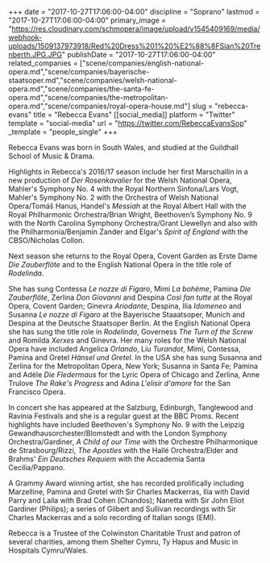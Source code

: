 +++
date = "2017-10-27T17:06:00-04:00"
discipline = "Soprano"
lastmod = "2017-10-27T17:06:00-04:00"
primary_image = "https://res.cloudinary.com/schmopera/image/upload/v1545409169/media/webhook-uploads/1509137973918/Red%20Dress%201%20%E2%88%8FSian%20Trenberth.JPG.JPG"
publishDate = "2017-10-27T17:06:00-04:00"
related_companies = ["scene/companies/english-national-opera.md","scene/companies/bayerische-staatsoper.md","scene/companies/welsh-national-opera.md","scene/companies/the-santa-fe-opera.md","scene/companies/the-metropolitan-opera.md","scene/companies/royal-opera-house.md"]
slug = "rebecca-evans"
title = "Rebecca Evans"
[[social_media]]
platform = "Twitter"
template = "social-media"
url = "https://twitter.com/RebeccaEvansSop"
_template = "people_single"
+++

Rebecca Evans was born in South Wales, and studied at the Guildhall School of Music & Drama.

Highlights in Rebecca's 2016/17 season include her first Marschallin in a new production of *Der Rosenkavalier* for the Welsh National Opera, Mahler's Symphony No. 4 with the Royal Northern Sinfona/Lars Vogt, Mahler's Symphony No. 2 with the Orchestra of Welsh National Opera/Tomáš Hanus, Handel's *Messiah* at the Royal Albert Hall with the Royal Philharmonic Orchestra/Brian Wright, Beethoven’s Symphony No. 9 with the North Carolina Symphony Orchestra/Grant Llewellyn and also with the Philharmonia/Benjamin Zander and Elgar's *Spirit of England* with the CBSO/Nicholas Collon.

Next season she returns to the Royal Opera, Covent Garden as Erste Dame *Die Zauberflöte* and to the English National Opera in the title role of *Rodelinda*.

She has sung Contessa *Le nozze di Figaro*, Mimì *La bohème*, Pamina *Die Zauberflöte*, Zerlina *Don Giovanni* and Despina *Così fan tutte* at the Royal Opera, Covent Garden; Ginevra *Ariodante*, Despina, Ilia *Idomeneo* and Susanna *Le nozze di Figaro* at the Bayerische Staaatsoper, Munich and Despina at the Deutsche Staatsoper Berlin. At the English National Opera she has sung the title role in *Rodelinda*, Governess *The Turn of the Screw* and Romilda *Xerxes* and Ginevra. Her many roles for the Welsh National Opera have included Angelica *Orlando*, Liu *Turandot*, Mimì, Contessa, Pamina and Gretel *Hänsel und Gretel*.  In the USA she has sung Susanna and Zerlina for the Metropolitan Opera, New York; Susanna in Santa Fe; Pamina and Adèle *Die Fledermaus* for the Lyric Opera of Chicago and Zerlina, Anne Trulove *The Rake's Progress* and Adina *L'elisir d'amore* for the San Francisco Opera.

In concert she has appeared at the Salzburg, Edinburgh, Tanglewood and Ravinia Festivals and she is a regular guest at the BBC Proms. Recent highlights have included Beethoven's Symphony No. 9 with the Leipzig Gewandhausorchester/Blomstedt and with the London Symphony Orchestra/Gardiner, *A Child of our Time* with the Orchestre Philharmonique de Strasbourg/Rizzi, *The Apostles* with the Hallé Orchestra/Elder and Brahms' *Ein Deutsches Requiem* with the Accademia Santa Cecilia/Pappano.

A Grammy Award winning artist, she has recorded prolifically including Marzelline, Pamina and Gretel with Sir Charles Mackerras, Ilia with David Parry and Laila with Brad Cohen (Chandos); Nanetta with Sir John Eliot Gardiner (Philips); a series of Gilbert and Sullivan recordings with Sir Charles Mackerras and a solo recording of Italian songs (EMI).

Rebecca is a Trustee of the Colwinston Charitable Trust and patron of several charities, among them Shelter Cymru, Ty Hapus and Music in Hospitals Cymru/Wales.
